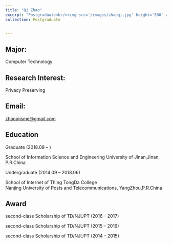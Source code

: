 ```yaml
---
title: "Qi Zhao"
excerpt: "Postgraduate<br/><img src='/images/zhaoqi.jpg' height='500' width='300'>"
collection: Postgraduate


---
```


Major:   
---
Computer Technology 


Research Interest: 
--
 Privacy Preserving 
 
 
Email:            
---
zhaoqiisme@gmail.com


Education
----
Graduate (2018.09 –  ) 

School of Information Science and Engineering 
University of Jinan,Jinan, P.R.China 

Undergraduate (2014.09 – 2018.06)   

School of Internet of Thing TongDa College  
 Nanjing University of Posts and Telecommunications, YangZhou,P.R.China  



Award
---
second-class Scholarship of TD/NJUPT (2016 – 2017)  

second-class Scholarship of TD/NJUPT (2015 – 2016) 
  
second-class Scholarship of TD/NJUPT (2014 – 2015)   